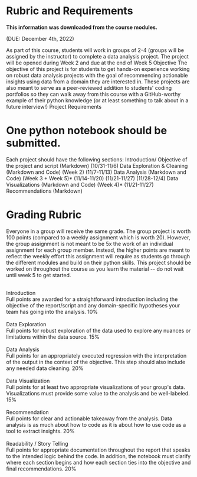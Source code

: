 # Rubric and Requirements 

<b>This information was downloaded from the course modules.</b>

(DUE: December 4th, 2022)

As part of this course, students will work in groups of 2-4 (groups will be assigned by the instructor) to complete a data analysis project. The project will be opened during Week 2 and due at the end of Week 5 
Objective
The objective of this project is for students to get hands-on experience working on robust data analysis projects with the goal of recommending actionable insights using data from a domain they are interested in. These projects are also meant to serve as a peer-reviewed addition to students' coding portfolios so they can walk away from this course with a GitHub-worthy example of their python knowledge (or at least something to talk about in a future interview!)
Project Requirements 

# One python notebook should be submitted.
Each project should have the following sections:
  Introduction/ Objective of the project and script (Markdown) (10/31-11/6)
  Data Exploration & Cleaning (Markdown and Code) (Week 2) (11/7-11/13)
  Data Analysis (Markdown and Code) (Week 3 + Week 5)* (11/14-11/20) (11/21-11/27) (11/28-12/4)
  Data Visualizations (Markdown and Code) (Week 4)* (11/21-11/27) 
  Recommendations (Markdown)

# Grading Rubric
Everyone in a group will receive the same grade. The group project is worth 100 points (compared to a weekly assignment which is worth 20). 
However, the group assignment is not meant to be 5x the work of an individual assignment for each group member. 
Instead, the higher points are meant to reflect the weekly effort this assignment will require as students go through the different modules and build on their python skills.
This project should be worked on throughout the course as you learn the material -- do not wait until week 5 to get started.


</br>Introduction </br>
Full points are awarded for a straightforward introduction including the objective of the report/script and any domain-specific hypotheses your team has going into the analysis. 
10% </br>
</br>Data Exploration</br>
Full points for robust exploration of the data used to explore any nuances or limitations within the data source. 
15% </br>
</br>Data Analysis</br>
Full points for an appropriately executed regression with the interpretation of the output in the context of the objective. This step should also include any needed data cleaning.
20% </br>
</br>Data Visualization</br>
Full points for at least two appropriate visualizations of your group's data. Visualizations must provide some value to the analysis and be well-labeled. 
15% </br>
</br>Recommendation</br>
Full points for clear and actionable takeaway from the analysis. Data analysis is as much about how to code as it is about how to use code as a tool to extract insights. 
20% </br>
</br>Readability / Story Telling</br>
Full points for appropriate documentation throughout the report that speaks to the intended logic behind the code. In addition, the notebook must clarify where each section begins and how each section ties into the objective and final recommendations. 
20% </br>


